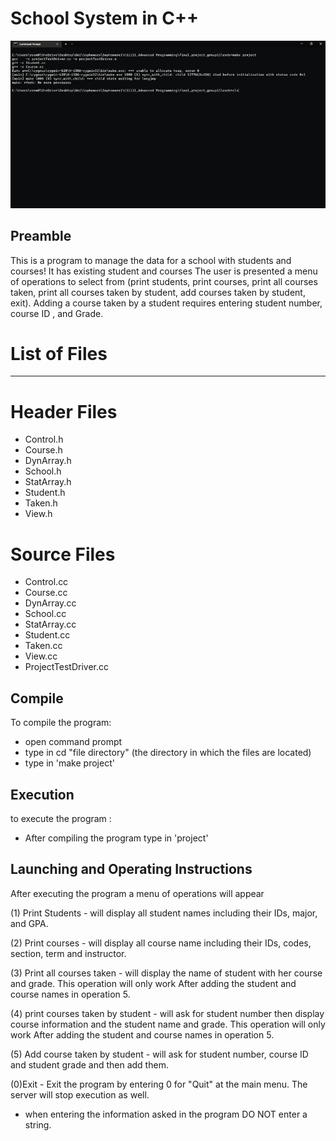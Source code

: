 # School System in C++

![alt text](https://github.com/ReemAlsharabi/cpp-school/blob/main/AP.gif)


Preamble
-------------------------------------------------------------------------------

This is a program to manage the data for a school with students and courses! It has existing student and courses The user is
presented a menu of operations to select from  (print students, print courses,
print all courses taken, print all courses taken by student, add courses taken
by student, exit). Adding a course taken by a student  requires entering
student number, course ID , and Grade.


# List of Files
--------------------------------------------------------------------------------

# Header Files

* Control.h
* Course.h
* DynArray.h
* School.h
* StatArray.h
* Student.h
* Taken.h
* View.h

# Source Files

* Control.cc
* Course.cc
* DynArray.cc
* School.cc
* StatArray.cc
* Student.cc
* Taken.cc
* View.cc
* ProjectTestDriver.cc




Compile                                   
------------------------------------------------------------------------------

To compile the  program:
* open command prompt
* type in cd "file directory" (the directory in which the files are located)
* type in 'make project'


Execution
-------------------------------------------------------------------------------

to execute the program :
* After compiling the program type in 'project'





Launching and Operating Instructions
-------------------------------------------------------------------------------

After executing the program a menu of operations will appear

(1) Print Students  - will display all student names including their IDs, major,
                      and GPA.

(2) Print courses - will display all course name including their IDs, codes,
                    section, term and instructor.

(3) Print all courses taken - will display the name of student with her course
                              and grade. This operation will only work After
                              adding the student and course names in operation 5.

(4) print courses taken by student - will ask for student number then display
                                     course information and the student name and
                                     grade. This operation will only work After
                                     adding the student and course names in
                                     operation 5.

(5) Add course taken by student -    will ask for student number, course ID and
                                     student grade and then add them.

(0)Exit - Exit the program by entering 0 for "Quit" at the main menu. The server
          will stop execution as well.

* when entering the information asked in the program DO NOT enter a string.
